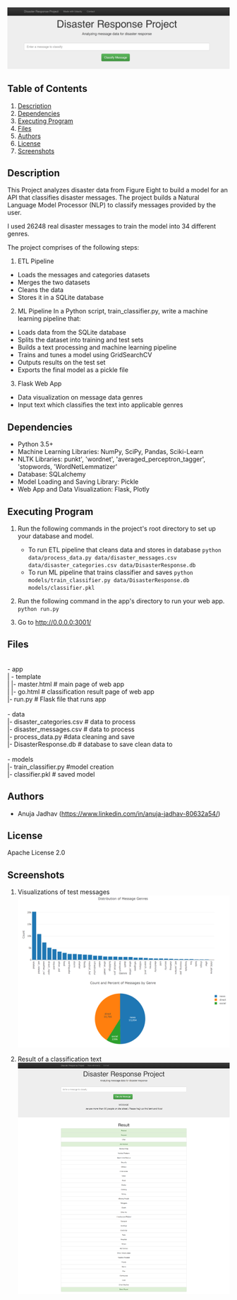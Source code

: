 ![header](screenshots/header.png)


## Table of Contents
1. [Description](#description)
2. [Dependencies](#dependencies)
3. [Executing Program](#execution)
4. [Files](#files)
5. [Authors](#authors)
6. [License](#license)
7. [Screenshots](#screenshots)

<a name="descripton"></a>
## Description

This Project analyzes disaster data from Figure Eight to build a model for an API that classifies disaster messages. The project builds a Natural Language Model Processor (NLP) to classify messages provided by the user. 

I used 26248 real disaster messages to train the model into 34 different genres. 

The project comprises of the following steps:
1. ETL Pipeline
* Loads the messages and categories datasets
* Merges the two datasets
* Cleans the data
* Stores it in a SQLite database

2. ML Pipeline
In a Python script, train_classifier.py, write a machine learning pipeline that:
* Loads data from the SQLite database
* Splits the dataset into training and test sets
* Builds a text processing and machine learning pipeline
* Trains and tunes a model using GridSearchCV
* Outputs results on the test set
* Exports the final model as a pickle file

3. Flask Web App
* Data visualization on message data genres
* Input text which classifies the text into applicable genres

<a name="dependencies"></a>
## Dependencies

* Python 3.5+
* Machine Learning Libraries: NumPy, SciPy, Pandas, Sciki-Learn
* NLTK Libraries: punkt', 'wordnet', 'averaged_perceptron_tagger', 'stopwords, 'WordNetLemmatizer'
* Database: SQLalchemy
* Model Loading and Saving Library: Pickle
* Web App and Data Visualization: Flask, Plotly

<a name="execution"></a>
## Executing Program

1. Run the following commands in the project's root directory to set up your database and model.

    - To run ETL pipeline that cleans data and stores in database
        `python data/process_data.py data/disaster_messages.csv data/disaster_categories.csv data/DisasterResponse.db`
    - To run ML pipeline that trains classifier and saves
        `python models/train_classifier.py data/DisasterResponse.db models/classifier.pkl`

2. Run the following command in the app's directory to run your web app.
    `python run.py`

3. Go to http://0.0.0.0:3001/

<a name="files"></a>
## Files

<br>- app
<br>| - template
<br>| |- master.html  # main page of web app
<br>| |- go.html  # classification result page of web app
<br>|- run.py  # Flask file that runs app
<br>
<br>- data
<br>|- disaster_categories.csv  # data to process 
<br>|- disaster_messages.csv  # data to process
<br>|- process_data.py #data cleaning and save
<br>|- DisasterResponse.db   # database to save clean data to
<br>
<br>- models
<br>|- train_classifier.py #model creation
<br>|- classifier.pkl  # saved model 


<a name="authors"></a>
## Authors

* Anuja Jadhav (https://www.linkedin.com/in/anuja-jadhav-80632a54/)

<a name="license"></a>
## License
Apache License 2.0

<a name="screenshots"></a>
## Screenshots

1. Visualizations of test messages
![graphs](screenshots/graphs.png)

2. Result of a classification text
![result](screenshots/result.png)
